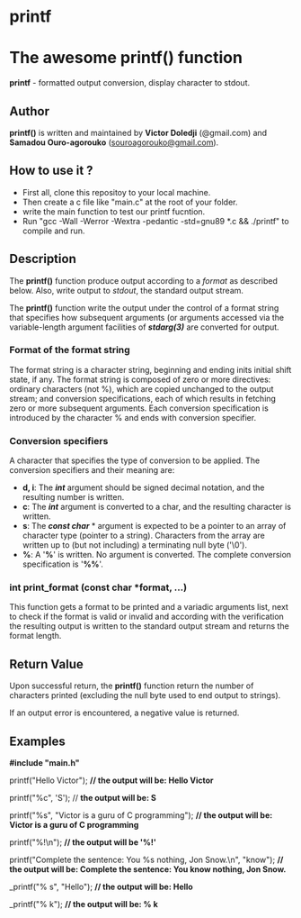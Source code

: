 # printf

# The awesome printf() function

**printf** - formatted output conversion, display character to stdout.

## Author

**printf()** is written and maintained by **Victor Doledji** (@gmail.com) and **Samadou Ouro-agorouko** (souroagorouko@gmail.com).

## How to use it ?

* First all, clone this repositoy to your local machine.
* Then create a c file like "main.c" at the root of your folder.
* write the main function to test our printf fucntion.
* Run "gcc -Wall -Werror -Wextra -pedantic -std=gnu89 *.c && ./printf" to compile and run.

## Description
The **printf()** function produce output according to a *format* as described below. Also, write output to *stdout*, the standard output stream.

The  **printf()** function write the output under the control of a format string that specifies how subsequent arguments (or arguments accessed via the variable-length argument facilities of ***stdarg(3)*** are converted for output.

### Format of the format string

The format string is a character string, beginning and ending inits  initial shift state, if any. The format string is composed of zero or more  directives:  ordinary  characters  (not %), which are copied unchanged to the output stream; and conversion specifications, each of which results in fetching zero or more subsequent arguments.
Each conversion specification is introduced by the character % and ends with conversion specifier.

### Conversion specifiers
A character that specifies the type of conversion to be applied. The conversion specifiers and their meaning are:
-  **d, i**: The **_int_** argument should be signed decimal notation, and the resulting number is written.
-  **c**: The **_int_** argument is converted to a char, and the resulting character is written.
-  **s**: The **_const char_** * argument is expected to be a pointer to an array of character type (pointer to a string). Characters from the array are written up  to  (but not including) a terminating null byte ('\0').
- **%**: A '**%**' is written. No argument is converted. The complete conversion specification is '**%%**'.

### int print_format (const char *format, ...)
This function gets a format to be printed and a variadic arguments list, next to check if the
format is valid or invalid and according with the verification the resulting output is written to the standard output stream and returns the format length.


## Return Value


Upon successful return, the **printf()** function return the number of characters printed (excluding the null byte used to end output to strings).

If an output error is encountered, a negative value is returned.

## Examples

**#include "main.h"**

printf("Hello Victor"); **// the output will be: Hello Victor**

printf("%c", 'S'); // **the output will be: S**

printf("%s", "Victor is a guru of C programming"); **// the output will be: Victor is a guru of C programming**

printf("%!\n"); **// the output will be '%!'**

printf("Complete the sentence: You %s nothing, Jon Snow.\n", "know"); **// the output will be: Complete the sentence: You know nothing, Jon Snow.**

_printf("%        s", "Hello"); **// the output will be: Hello**

_printf("%        k"); **// the output will be: % k**